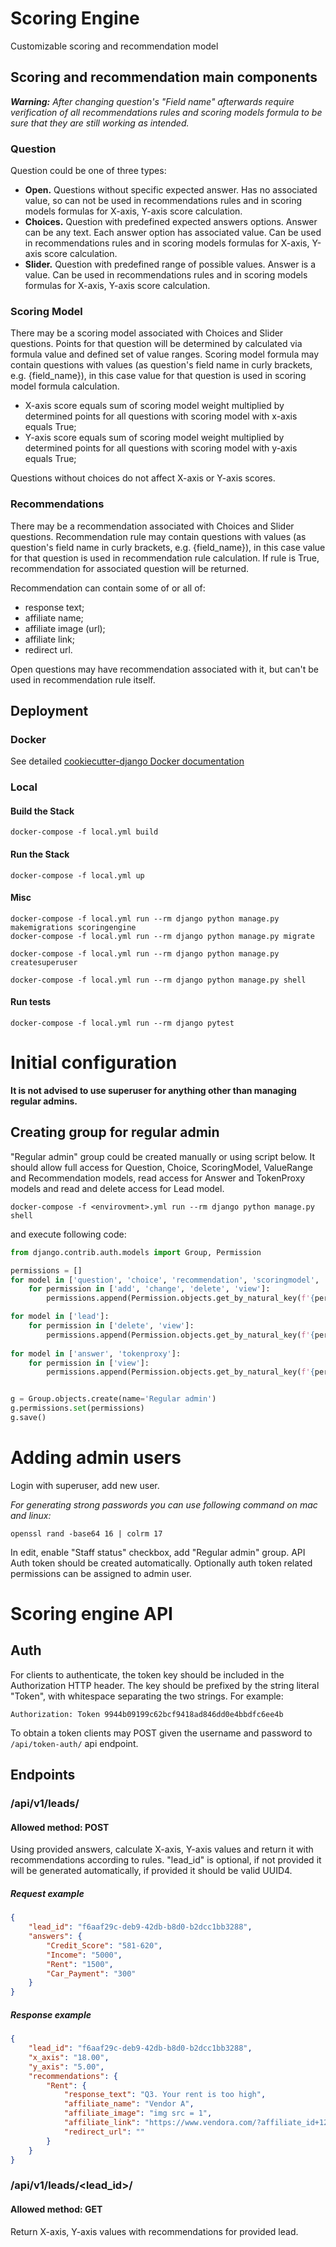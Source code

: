 # Scoring Engine

Customizable scoring and recommendation model

## Scoring and recommendation main components

_**Warning:** After changing question's "Field name" afterwards require verification of all recommendations rules and 
scoring models formula to be sure that they are still working as intended._

### Question

Question could be one of three types:
- __Open.__ Questions without specific expected answer. Has no associated value, so can not be used in recommendations 
  rules and in scoring models formulas for X-axis, Y-axis score calculation.
- __Choices.__ Question with predefined expected answers options. Answer can be any text. Each answer option has 
  associated value. Can be used in recommendations rules and in scoring models formulas for X-axis, Y-axis score 
  calculation.
- __Slider.__ Question with predefined range of possible values. Answer is a value. Can be used in recommendations 
  rules and in scoring models formulas for X-axis, Y-axis score calculation.

### Scoring Model

There may be a scoring model associated with Choices and Slider questions. Points for that question will be determined
by calculated via formula value and defined set of value ranges. Scoring model formula may contain questions 
with values (as question's field name in curly brackets, e.g. {field_name}), in this case value for that 
question is used in scoring model formula calculation.

- X-axis score equals sum of scoring model weight multiplied by determined points for all questions with scoring model
  with x-axis equals True;
- Y-axis score equals sum of scoring model weight multiplied by determined points for all questions with scoring model
  with y-axis equals True;

Questions without choices do not affect X-axis or Y-axis scores.

### Recommendations

There may be a recommendation associated with Choices and Slider questions. Recommendation rule may contain questions 
with values (as question's field name in curly brackets, e.g. {field_name}), in this case value for that 
question is used in recommendation rule calculation. If rule is True, recommendation for associated question will be 
returned.

Recommendation can contain some of or all of:
- response text;
- affiliate name;
- affiliate image (url);
- affiliate link;
- redirect url.

Open questions may have recommendation associated with it, but can't be used in recommendation rule itself.

## Deployment

### Docker

See detailed [cookiecutter-django Docker documentation](http://cookiecutter-django.readthedocs.io/en/latest/deployment-with-docker.html)

### Local

#### Build the Stack

    docker-compose -f local.yml build

#### Run the Stack

    docker-compose -f local.yml up

#### Misc

    docker-compose -f local.yml run --rm django python manage.py makemigrations scoringengine
    docker-compose -f local.yml run --rm django python manage.py migrate

    docker-compose -f local.yml run --rm django python manage.py createsuperuser

    docker-compose -f local.yml run --rm django python manage.py shell

#### Run tests

    docker-compose -f local.yml run --rm django pytest

# Initial configuration

**It is not advised to use superuser for anything other than managing regular admins.**

## Creating group for regular admin

"Regular admin" group could be created manually or using script below. 
It should allow full access for Question, Choice, ScoringModel, ValueRange and Recommendation models, read access for 
Answer and TokenProxy models and read and delete access for Lead model.

    docker-compose -f <envirovment>.yml run --rm django python manage.py shell

and execute following code:

```python
from django.contrib.auth.models import Group, Permission

permissions = []
for model in ['question', 'choice', 'recommendation', 'scoringmodel', 'valuerange']:
    for permission in ['add', 'change', 'delete', 'view']:
        permissions.append(Permission.objects.get_by_natural_key(f'{permission}_{model}', 'scoringengine', model))

for model in ['lead']:
    for permission in ['delete', 'view']:
        permissions.append(Permission.objects.get_by_natural_key(f'{permission}_{model}', 'scoringengine', model))
        
for model in ['answer', 'tokenproxy']:
    for permission in ['view']:
        permissions.append(Permission.objects.get_by_natural_key(f'{permission}_{model}', 'scoringengine', model))


g = Group.objects.create(name='Regular admin')
g.permissions.set(permissions)
g.save()
```

# Adding admin users

Login with superuser, add new user.

*For generating strong passwords you can use following command on mac and linux:*

    openssl rand -base64 16 | colrm 17

In edit, enable "Staff status" checkbox, add "Regular admin" group.
API Auth token should be created automatically. Optionally auth token related permissions can be assigned to admin user.

# Scoring engine API
## Auth
For clients to authenticate, the token key should be included in the Authorization HTTP header. 
The key should be prefixed by the string literal "Token", with whitespace separating the two strings. For example:
```
Authorization: Token 9944b09199c62bcf9418ad846dd0e4bbdfc6ee4b
```
To obtain a token clients may POST given the username and password to ```/api/token-auth/``` api endpoint.

## Endpoints

### /api/v1/leads/
#### Allowed method: POST
Using provided answers, calculate X-axis, Y-axis values and return it with recommendations according to rules.
"lead_id" is optional, if not provided it will be generated automatically, if provided it should be valid UUID4.

##### Request example
```json
{
    "lead_id": "f6aaf29c-deb9-42db-b8d0-b2dcc1bb3288",
    "answers": {
        "Credit_Score": "581-620",
        "Income": "5000",
        "Rent": "1500",
        "Car_Payment": "300"
    }
}
```

##### Response example
```json
{
    "lead_id": "f6aaf29c-deb9-42db-b8d0-b2dcc1bb3288",
    "x_axis": "18.00",
    "y_axis": "5.00",
    "recommendations": {
        "Rent": {
            "response_text": "Q3. Your rent is too high",
            "affiliate_name": "Vendor A",
            "affiliate_image": "img src = 1",
            "affiliate_link": "https://www.vendora.com/?affiliate_id+1234",
            "redirect_url": ""
        }
    }
}
```

### /api/v1/leads/<lead_id>/
#### Allowed method: GET
Return X-axis, Y-axis values with recommendations for provided lead.
